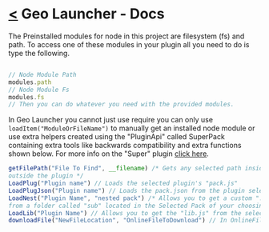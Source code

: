 # [<](readme.md) Geo Launcher - Docs

The Preinstalled modules for node in this project are filesystem (fs) and path. To access one of these modules in your plugin all you need to do is type the following.

```js

// Node Module Path
modules.path
// Node Module Fs
modules.fs
// Then you can do whatever you need with the provided modules.

```

In Geo Launcher you cannot just use require you can only use `loadItem("ModuleOrFileName")` to manually get an installed node module or use extra helpers created using the "PluginApi" called SuperPack containing extra tools like backwards compatibility and extra functions shown below. For more info on the "Super" plugin [click here](superPlug.md).

```js
getFilePath("File To Find", __filename) /* Gets any selected path inside or
outside the plugin */
LoadPlug("Plugin name") // Loads the selected plugin's "pack.js"
LoadPlugJson("Plugin name") // Loads the pack.json from the plugin selected
LoadNest("Plugin Name", "nested pack") /* Allows you to get a custom ".js" file
from a folder called "sub" located in the Selected Pack of your choosing */
LoadLib("Plugin Name") // Allows you to get the "lib.js" from the selected pack
downloadFile("NewFileLocation", "OnlineFileToDownload") // In OnlineFileToDownload insert an HTTP or HTTPS link to download to "NewFileLocation" adding the new dir & fileName
```